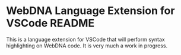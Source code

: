 # WebDNA Language Extension for VSCode README
This is a language extension for VSCode that will perform syntax highlighting on WebDNA code. It is very much a work in progress.

